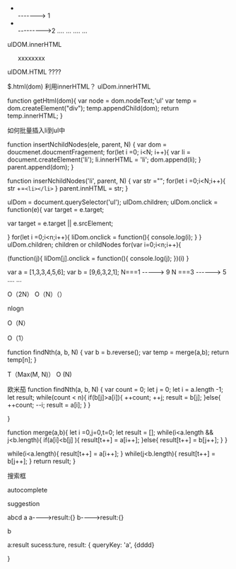 <div>
<div></div>
<ul >
<li></li> -------> 1
<li></li>--------->2
.... ...
.... ...
</ul>
</div>

ulDOM.innerHTML
<ul>xxxxxxxx</ul>
ulDOM.HTML ????

$.html(dom)  利用innerHTML？ 
ulDom.innerHTML

function getHtml(dom){
var node = dom.nodeText;'ul'
var temp = dom.createElement("div");
temp.appendChild(dom);
return temp.innerHTML;
}




如何批量插入li到ul中

function insertNchildNodes(ele, parent,   N) {
var dom = doucmenet.doucmentFragement;
for(let i =0; i<N; i++){
var li = document.createElement('li');
li.innerHTML = 'li';
dom.append(li);
}
parent.append(dom);
}

function inserNchildNodes('li', parent, N) {
var str ="";
for(let i =0;i<N;i++){
str +=`<li></li>`
}
parent.innHTML = str;
}

ulDom = document.querySelector('ul');
ulDom.children;
ulDom.onclick = function(e){
var target = e.target;

var target = e.target || e.srcElement;


}
for(let  i =0;i<n;i++){
liDom.onclick = function(){
console.log(i);
}
}
ulDom.children;
children or childNodes
for(var i=0;i<n;i++){

(function(j){
liDom[j].onclick = function(){
console.log(j);
})(i)
}


var a = [1,3,3,4,5,6];
var b = [9,6,3,2,1];
N===1    -----> 9
N ===3  ------> 5
.... ...

O（2N）  O（N）（）

nlogn

O（N）

O（1）

function findNth(a, b, N) {
var b = b.reverse();
var temp = merge(a,b);
return temp[n];
}

T（Max(M, N)）
O  (N)

欧米茄
function findNth(a, b, N) {
var count = 0;
let j = 0;
let i = a.length -1;
let result;
while(count < n){
if(b[j]>a[i]){
++count;
++j;
result = b[j];
}else{
++count;
--i;
result = a[i];
}
}

}


function merge(a,b){
let i =0,j=0,t=0;
let result = [];
while(i<a.length && j<b.length){
if(a[i]<b[j] ){
result[t++] = a[i++];
}else{
result[t++] = b[j++];
}
}

while(i<a.length){
result[t++] = a[i++];
}
while(j<b.length){
result[t++] = b[j++];
}
return result;
}

搜索框

autocomplete

suggestion

 abcd
 a
a---->result:{}
      b---->result:{}

b

a:result
sucess:ture,
result: {
queryKey: 'a',
{dddd}

}

